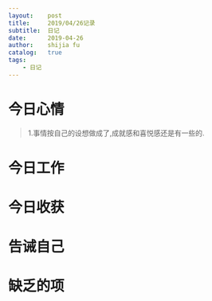 ```yaml
---
layout:    post
title:     2019/04/26记录
subtitle:  日记
date:      2019-04-26
author:    shijia fu
catalog:   true
tags:
    - 日记
---
```


# 今日心情  
> 1.事情按自己的设想做成了,成就感和喜悦感还是有一些的.   

# 今日工作   

# 今日收获   

# 告诫自己

# 缺乏的项
